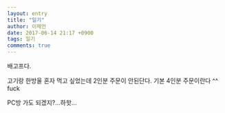 ```yaml
---
layout: entry
title: "일기"
author: 이제언
date: 2017-06-14 21:17 +0900
tags: 일기
comments: true
--- 
```


배고프다.

고기랑 한방울 혼자 먹고 싶었는데 2인분 주문이 안된단다. 기본 4인분 주문이란다 ^^ fuck

PC방 가도 되겠지?...하핫...